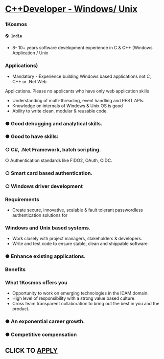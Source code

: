 # [C++Developer - Windows/ Unix](https://www.remotewlb.com/apply/c-developer-windows-unix-68164)  
### 1Kosmos  
#### `🌎 India`  

  * 8- 10+ years software development experience in C & C++ (Windows Application / Unix 

### Applications)

  * Mandatory - Experience building Windows based applications not C, C++ or .Net Web 

Applications. Please no applicants who have only web application skills

  * Understanding of multi-threading, event handling and REST APIs. 
  * Knowledge on internals of Windows & Unix OS is good 
  * Ability to write clean, modular & reusable code. 

### ● Good debugging and analytical skills.

### ● Good to have skills:

### ○ C#, .Net Framework, batch scripting.

○ Authentication standards like FIDO2, OAuth, OIDC.

### ○ Smart card based authentication.

### ○ Windows driver development

### Requirements

  * Create secure, innovative, scalable & fault tolerant passwordless authentication solutions for 

### Windows and Unix based systems.

  * Work closely with project managers, stakeholders & developers. 
  * Write and test code to ensure stable, clean and shippable software. 

### ● Enhance existing applications.

### Benefits

### What 1Kosmos offers you

  * Opportunity to work on emerging technologies in the IDAM domain. 
  * High level of responsibility with a strong value based culture. 
  * Cross team transparent collaboration to bring out the best in you and the product. 

### ● An exponential career growth.

### ● Competitive compensation

  
## CLICK TO [APPLY](https://www.remotewlb.com/apply/c-developer-windows-unix-68164)

